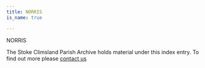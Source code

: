 ```yaml
---
title: NORRIS
is_name: true

---
```


NORRIS


The Stoke Climsland Parish Archive holds material under this index entry. To find out more please [contact us](/contact/)
